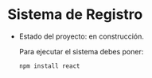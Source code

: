 <h1> Sistema de Registro</h1>

 - Estado del proyecto: en construcción.

   Para ejecutar el sistema debes poner:

   ```npm install react```
